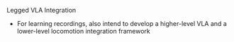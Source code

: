 Legged VLA Integration

- For learning recordings, also intend to develop a higher-level VLA and a lower-level locomotion integration framework